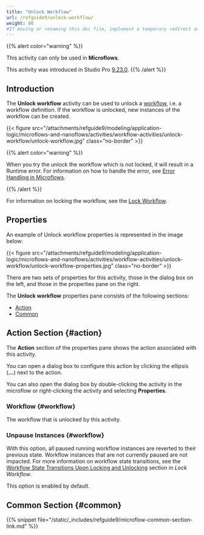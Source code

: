```yaml
---
title: "Unlock Workflow"
url: /refguide9/unlock-workflow/
weight: 80
#If moving or renaming this doc file, implement a temporary redirect and let the respective team know they should update the URL in the product. See Mapping to Products for more details.
---
```


{{% alert color="warning" %}}

This activity can only be used in **Microflows**.

This activity was introduced in Studio Pro [9.23.0](/releasenotes/studio-pro/9.23/#9230).
{{% /alert %}}

## Introduction

The **Unlock workflow** activity can be used to unlock a [workflow](/refguide9/workflows/), i.e. a workflow definition. 
If the workflow is unlocked, new instances of the workflow can be created.

{{< figure src="/attachments/refguide9/modeling/application-logic/microflows-and-nanoflows/activities/workflow-activities/unlock-workflow/unlock-workflow.jpg" class="no-border" >}}

{{% alert color="warning" %}} 

When you try the unlock the workflow which is not locked, it will result in a Runtime error. For information on how to handle the error, see [Error Handling in Microflows](/refguide9/error-handling-in-microflows/).

{{% /alert %}}

For information on locking the workflow, see the [Lock Workflow](/refguide9/lock-workflow/).

## Properties

An example of Unlock workflow properties is represented in the image below:

{{< figure src="/attachments/refguide9/modeling/application-logic/microflows-and-nanoflows/activities/workflow-activities/unlock-workflow/unlock-workflow-properties.jpg" class="no-border" >}}

There are two sets of properties for this activity, those in the dialog box on the left, and those in the properties pane on the right.

The **Unlock workflow** properties pane consists of the following sections:

* [Action](#action)
* [Common](#common)

## Action Section {#action}

The **Action** section of the properties pane shows the action associated with this activity.

You can open a dialog box to configure this action by clicking the ellipsis (**…**) next to the action.

You can also open the dialog box by double-clicking the activity in the microflow or right-clicking the activity and selecting **Properties**.

### Workflow {#workflow}

The workflow that is unlocked by this activity. 

### Unpause Instances {#workflow}

With this option, all paused running workflow instances are reverted to their previous state. Workflow instances that are not currently paused are not impacted.
For more information on workflow state transitions, see the [Workflow State Transitions Upon Locking and Unlocking](/refguide9/lock-workflow/#workflow-state-transitions) section in *Lock Workflow*.

This option is enabled by default.

## Common Section {#common}

{{% snippet file="/static/_includes/refguide9/microflow-common-section-link.md" %}}
